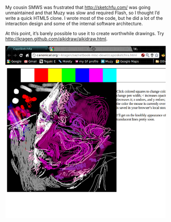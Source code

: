 My cousin SMWS was frustrated that <http://sketchfu.com/> was going
unmaintained and that Muzy was slow and required Flash, so I thought
I’d write a quick HTML5 clone.  I wrote most of the code, but he did a
lot of the interaction design and some of the internal software
architecture.

At this point, it’s barely possible to use it to create worthwhile
drawings.  Try <http://kragen.github.com/aikidraw/aikidraw.html>.

![](https://github.com/kragen/aikidraw/raw/master/screenshot.png "A picture drawn by SMWS with an earlier version")
